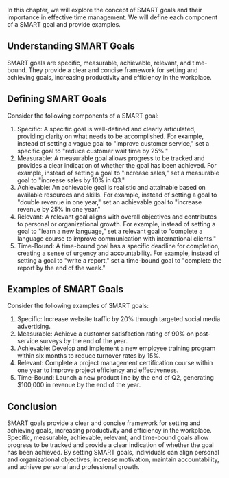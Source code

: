 
In this chapter, we will explore the concept of SMART goals and their importance in effective time management. We will define each component of a SMART goal and provide examples.

Understanding SMART Goals
-------------------------

SMART goals are specific, measurable, achievable, relevant, and time-bound. They provide a clear and concise framework for setting and achieving goals, increasing productivity and efficiency in the workplace.

Defining SMART Goals
--------------------

Consider the following components of a SMART goal:

1. Specific: A specific goal is well-defined and clearly articulated, providing clarity on what needs to be accomplished. For example, instead of setting a vague goal to "improve customer service," set a specific goal to "reduce customer wait time by 25%."
2. Measurable: A measurable goal allows progress to be tracked and provides a clear indication of whether the goal has been achieved. For example, instead of setting a goal to "increase sales," set a measurable goal to "increase sales by 10% in Q3."
3. Achievable: An achievable goal is realistic and attainable based on available resources and skills. For example, instead of setting a goal to "double revenue in one year," set an achievable goal to "increase revenue by 25% in one year."
4. Relevant: A relevant goal aligns with overall objectives and contributes to personal or organizational growth. For example, instead of setting a goal to "learn a new language," set a relevant goal to "complete a language course to improve communication with international clients."
5. Time-Bound: A time-bound goal has a specific deadline for completion, creating a sense of urgency and accountability. For example, instead of setting a goal to "write a report," set a time-bound goal to "complete the report by the end of the week."

Examples of SMART Goals
-----------------------

Consider the following examples of SMART goals:

1. Specific: Increase website traffic by 20% through targeted social media advertising.
2. Measurable: Achieve a customer satisfaction rating of 90% on post-service surveys by the end of the year.
3. Achievable: Develop and implement a new employee training program within six months to reduce turnover rates by 15%.
4. Relevant: Complete a project management certification course within one year to improve project efficiency and effectiveness.
5. Time-Bound: Launch a new product line by the end of Q2, generating $100,000 in revenue by the end of the year.

Conclusion
----------

SMART goals provide a clear and concise framework for setting and achieving goals, increasing productivity and efficiency in the workplace. Specific, measurable, achievable, relevant, and time-bound goals allow progress to be tracked and provide a clear indication of whether the goal has been achieved. By setting SMART goals, individuals can align personal and organizational objectives, increase motivation, maintain accountability, and achieve personal and professional growth.
